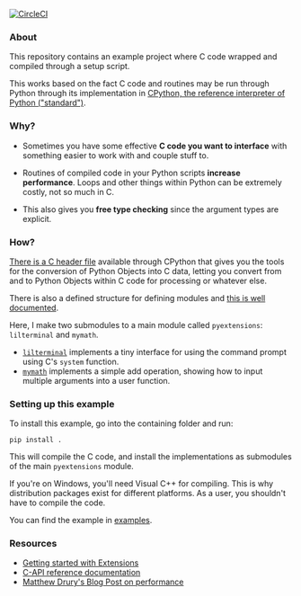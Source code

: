 [![CircleCI](https://circleci.com/gh/lucasgcb/CPython-Extensions.svg?style=svg)](https://circleci.com/gh/lucasgcb/CPython-Extensions)

### About

This repository contains an example project where C code wrapped and compiled through a setup script. 

This works based on the fact C code and routines may be run through Python through its implementation in [CPython, the reference interpreter of Python ("standard")](https://www.python.org/download/alternatives/).
### Why?

- Sometimes you have some effective **C code you want to interface** with something easier to work with and couple stuff to.

- Routines of compiled code in your Python scripts **increase performance**. Loops and other things within Python can be  extremely costly, not so much in C.

- This also gives you **free type checking** since the argument types are explicit.

### How?

[There is a C header file](https://github.com/python/cpython/blob/master/Include/Python.h) available through CPython that gives you the tools for the conversion of Python Objects into C data, letting you convert from and to Python Objects within C code for processing or whatever else. 

There is also a defined structure for defining modules and [this is well documented](https://docs.python.org/3/c-api/).

Here, I make two submodules to a main module called `pyextensions`: `lilterminal` and `mymath`.

- [`lilterminal`](./src/pyextensions/lilterminal.c) implements a tiny interface for using the command prompt using C's `system` function.
- [`mymath`](./src/pyextensions/mymath.c) implements a simple add operation, showing how to input multiple arguments into a user function.

### Setting up this example

To install this example, go into the containing folder and run:
```
pip install . 
```

This will compile the C code, and install the implementations as submodules of the main `pyextensions` module. 

If you're on Windows, you'll need Visual C++ for compiling. This is why distribution packages exist for different platforms. As a user, you shouldn't have to compile the code.

You can find the example in [examples](./example/main.py). 

### Resources

- [Getting started with Extensions](https://docs.python.org/3/extending/extending.html)
- [C-API reference documentation](https://docs.python.org/3/c-api/)
- [Matthew Drury's Blog Post on performance](http://madrury.github.io/jekyll/update/programming/2016/06/20/python-extension-modules.html)
